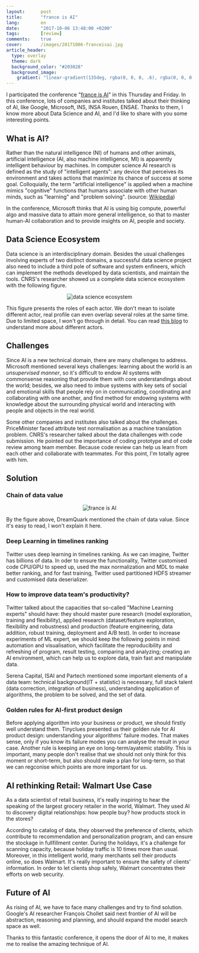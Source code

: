 ```yaml
---
layout:      post
title:       "france is AI"
lang:        en
date:        "2017-10-06 13:48:00 +0200"
tags:        [review]
comments:    true
cover:       /images/20171006-franceisai.jpg
article_header:
  type: overlay
  theme: dark
  background_color: "#203028"
  background_image:
    gradient: "linear-gradient(135deg, rgba(0, 0, 0, .6), rgba(0, 0, 0, .4))"
---
```


I participated the conference "[france is AI][france is AI]" in this Thursday
and Friday. In this conference, lots of companies and institutes talked about
their thinking of AI, like Google, Microsoft, INS, INSA Rouen, ENSAE. Thanks to
them, I know more about Data Science and AI, and I'd like to share with you some
interesting points.

## What is AI?

Rather than the natural intelligence (NI) of humans and other animals, artificial
intelligence (AI, also machine intelligence, MI) is apparently intelligent
behaviour by machines. In computer science AI research is defined as the study
of "intelligent agents": any device that perceives its environment and takes
actions that maximize its chance of success at some goal. Colloquially, the term
"artificial intelligence" is applied when a machine mimics "cognitive" functions
that humans associate with other human minds, such as "learning" and "problem
solving". (source: [Wikipedia][Wikipedia])

In the conference, Microsoft thinks that AI is using big compute, powerful algo
and massive data to attain more general intelligence, so that to master human-AI
collaboration and to provide insights on AI, people and society.

## Data Science Ecosystem

Data science is an interdisciplinary domain. Besides the usual challenges
involving experts of two distinct domains, a successful data science project
also need to include a third pole of software and system enfineers, which can
implement the methods developed by data scientists, and maintain the tools.
CNRS's researcher showed us a complete data science ecosystem with the following
figure.

<p align="center">
  <img alt="data science ecosystem"
  src="{{ site.baseurl }}/images/20171006-ds-ecosys.png"/>
</p>

This figure presents the roles of each actor. We don't mean to isolate different
actor, real profile can even overlap several roles at the same time. Due to
limited space, I won't go through in detail. You can read [this blog][ds ecosys]
to understand more about different actors.

## Challenges

Since AI is a new technical domain, there are many challenges to address.
Microsoft mentioned several keys challenges: learning about the world is an
_unsupervised manner_, so it's difficult to endow AI systems with commonsense
reasoning that provide them with core understandings about the world; besides,
we also need to imbue systems with key sets of social and emotional skills that
people rely on in communicating, coordinating and collaborating with one another,
and find method for endowing systems with knowledge about the surrounding
physical world and interacting with people and objects in the real world.

Some other companies and institutes also talked about the challenges.
PriceMinister faced attribute test normalisation as a machine translation
problem. CNRS's researcher talked about the data challenges with code submission.
He pointed out the importance of coding prototype and of code review among team
member. Because code review can help us learn from each other and collaborate
with teammates. For this point, I'm totally agree with him.

## Solution

### Chain of data value

<p align="center">
  <img alt="france is AI"
  src="{{ site.baseurl }}/images/20171006-datavalue-chain.jpg"/>
</p>

By the figure above, DreamQuark mentioned the chain of data value. Since it's
easy to read, I won't explain it here.

### Deep Learning in timelines ranking

Twitter uses deep learning in timelines ranking. As we can imagine, Twitter has
billions of data. In oder to ensure the functionality, Twitter customised code
CPU/GPU to speed up, used the max normalization and MDL to make better ranking,
and for fast training, Twitter used partitioned HDFS streamer and customised
data deserializer.

### How to improve data team's productivity?

Twitter talked about the capacities that so-called "Machine Learning experts"
should have: they should master pure research (model exploration, training and
flexibility), applied research (dataset/feature exploration, flexibility and
robustness) and production (feature engineering, data addition, robust training,
deployment and A/B test). In order to increase experiments of ML expert, we
should keep the following points in mind: automation and visualisation, which
facilitate the reproducibility and refreshing of program, result testing,
comparing and analyzing; creating an AI environment, which can help us to
explore data, train fast and manipulate data.

Serena Capital, ISAI and Partech mentioned some important elements of a data
team: technical background(IT + statistic) is necessary, full stack talent (data
correction, integration of business), understanding application of algorithms,
the problem to be solved, and the set of data.

### Golden rules for AI-first product design

Before applying algorithm into your business or product, we should firstly well
understand them. Tinyclues presented us their golden rule for AI product design:
understanding your algorithms' failure modes. That makes sense, only if you know
its failure modes you can analyse the result in your case. Another rule is
keeping an eye on long-term/ayatemic stability. This is important, many people
don't realise that we should not only think for this moment or short-term, but
also should make a plan for long-term, so that we can regconise which points are
more important for us.

## AI rethinking Retail: Walmart Use Case

As a data scientist of retail business, it's really inspiring to hear the
speaking of the largest grocery retailer in the world, Walmart. They used AI to
discovery digital relationships: how people buy? how products stock in the stores?

According to catalog of data, they observed the preference of clients, which
contribute to recommendation and personalization program, and can ensure the
stockage in fullfillment center. During the holidays, it's a challenge for
scanning capacity, because holiday traffic is 10 times more than usual. Moreover,
in this intelligent world, many merchants sell their products online, so does
Walmart. It's really important to ensure the safety of clients' information. In
order to let clients shop safely, Walmart concentrates their efforts on web
security.

## Future of AI

As rising of AI, we have to face many challenges and try to find solution.
Google's AI researcher François Chollet  said next frontier of AI will be
abstraction, reasoning and planning, and should expand the model search space as
well.

Thanks to this fantastic conference, it opens the door of AI to me, it makes me
to realise the amazing technique of AI.

[france is AI]: https://franceisai.com
[Wikipedia]: https://en.wikipedia.org/wiki/Artificial_intelligence
[ds ecosys]: https://medium.com/@balazskegl/the-data-science-ecosystem-678459ba6013
